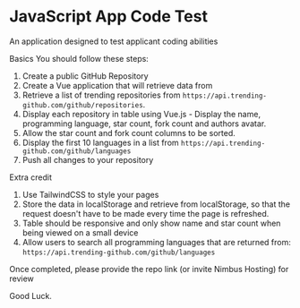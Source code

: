 # JavaScript App Code Test

An application designed to test applicant coding abilities

Basics
You should follow these steps:

1. Create a public GitHub Repository
2. Create a Vue application that will retrieve data from [](https://docs.trending-github.com/)
3. Retrieve a list of trending repositories from `https://api.trending-github.com/github/repositories`.
4. Display each repository in table using Vue.js - Display the name, programming language, star count, fork count and authors avatar.
5. Allow the star count and fork count columns to be sorted.
6. Display the first 10 languages in a list from `https://api.trending-github.com/github/languages` 
7. Push all changes to your repository

Extra credit
1. Use TailwindCSS to style your pages
2. Store the data in localStorage and retrieve from localStorage, so that the request doesn't have to be made every time the page is refreshed.
3. Table should be responsive and only show name and star count when being viewed on a small device
4. Allow users to search all programming languages that are returned from: `https://api.trending-github.com/github/languages`

Once completed, please provide the repo link (or invite Nimbus Hosting) for review

Good Luck.
